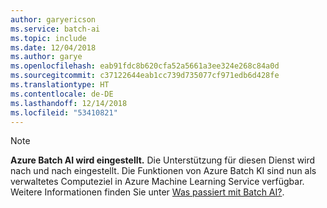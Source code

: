 ```yaml
---
author: garyericson
ms.service: batch-ai
ms.topic: include
ms.date: 12/04/2018
ms.author: garye
ms.openlocfilehash: eab91fdc8b620cfa52a5661a3ee324e268c84a0d
ms.sourcegitcommit: c37122644eab1cc739d735077cf971edb6d428fe
ms.translationtype: HT
ms.contentlocale: de-DE
ms.lasthandoff: 12/14/2018
ms.locfileid: "53410821"
---
```

>[!Note]
>**Azure Batch AI wird eingestellt.** Die Unterstützung für diesen Dienst wird nach und nach eingestellt. Die Funktionen von Azure Batch KI sind nun als verwaltetes Computeziel in Azure Machine Learning Service verfügbar. Weitere Informationen finden Sie unter [Was passiert mit Batch AI?](../articles/batch-ai/overview-what-happened-batch-ai.md).
